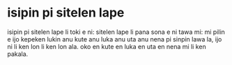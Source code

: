 # isipin pi sitelen lape

isipin pi sitelen lape li toki e ni: sitelen lape li pana sona e ni tawa mi:
mi pilin e ijo kepeken lukin anu kute anu luka anu uta anu nena pi sinpin lawa la, ijo ni li ken lon li ken lon ala.
oko en kute en luka en uta en nena mi li ken pakala.
